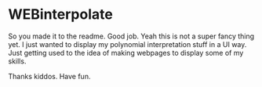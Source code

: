# WEBinterpolate

So you made it to the readme. Good job. Yeah this is not a super fancy thing yet.
I just wanted to display my polynomial interpretation stuff in a UI way.
Just getting used to the idea of making webpages to display some of my skills.

Thanks kiddos. Have fun.
